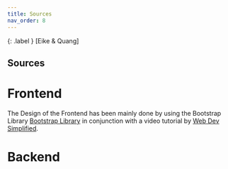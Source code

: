```yaml
---
title: Sources
nav_order: 8
---
```


{: .label }
[Eike & Quang]

## Sources

# Frontend
The Design of the Frontend has been mainly done by using the Bootstrap Library <a href="https://getbootstrap.com/docs/5.3/getting-started/introduction/">Bootstrap Library</a> in conjunction with a video tutorial by <a href="https://youtu.be/Jyvffr3aCp0?si=DGxIimwR4o9BIFTx">Web Dev Simplified</a>.

# Backend

